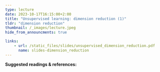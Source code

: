 ```yaml
---
type: lecture
date: 2023-10-17T16:15:00+2:00
title: "Unsupervised learning: dimension reduction (1)"
tldr: "dimension reduction"
thumbnail: /_images/lecture.jpeg
hide_from_announcments: true

links: 
    - url: /static_files/slides/unsupervised_dimension_reduction.pdf
      name: slides-dimension_reduction
---
```


**Suggested readings & references:**
